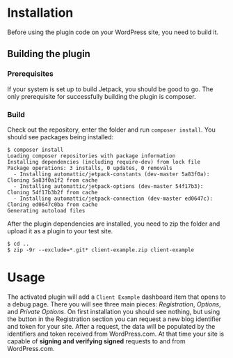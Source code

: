 # Installation

Before using the plugin code on your WordPress site, you need to build it.

## Building the plugin

### Prerequisites

If your system is set up to build Jetpack, you should be good to go. The only prerequisite for successfully building the plugin is composer.

### Build

Check out the repository, enter the folder and run `composer install`. You should see packages being installed:

```
$ composer install
Loading composer repositories with package information
Installing dependencies (including require-dev) from lock file
Package operations: 3 installs, 0 updates, 0 removals
  - Installing automattic/jetpack-constants (dev-master 5a83f0a): Cloning 5a83f0a1f2 from cache
  - Installing automattic/jetpack-options (dev-master 54f17b3): Cloning 54f17b3b2f from cache
  - Installing automattic/jetpack-connection (dev-master ed0647c): Cloning ed0647c0ba from cache
Generating autoload files
```

After the plugin dependencies are installed, you need to zip the folder and upload it as a plugin to your test site. 

```
$ cd ..
$ zip -9r --exclude=*.git* client-example.zip client-example
```

# Usage

The activated plugin will add a `Client Example` dashboard item that opens to a debug page. There you will see three main pieces: *Registration*, *Options*, and *Private Options*. On first installation you should see nothing, but using the button in the Registration section you can request a new blog identifier and token for your site. After a request, the data will be populated by the identifiers and token received from WordPress.com. At that time your site is capable of **signing and verifying signed** requests to and from WordPress.com.

